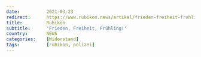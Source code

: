 ```yaml
---
date:          2021-03-23
redirect:      https://www.rubikon.news/artikel/frieden-freiheit-fruhling
title:         Rubikon
subtitle:      'Frieden, Freiheit, Frühling!'
country:       NEWS
categories:    [Widerstand]
tags:          [rubikon, polizei]
---
```

